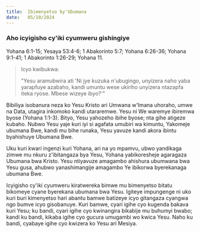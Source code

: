 ```yaml
---
title:  Ibimenyetso by'Ubumana
date:   05/10/2024
---
```


### Aho icyigisho cy'iki cyumweru gishingiye
Yohana 6:1-15; Yesaya 53:4-6; 1 Abakorinto 5:7; Yohana 6:26-36; Yohana 9:1-41; 1 Abakorinto 1:26-29; Yohana 11.

> <p>Icyo kwibukwa:</P>
> "Yesu aramubwira ati 'Ni jye kuzuka n'ubugingo, unyizera naho yaba yarapfuye azabaho, kandi umuntu wese ukiriho unyizera ntazapfa iteka ryose. Mbese wizeye ibyo?'"

Bibiliya isobanura neza ko Yesu Kristo ari Umwana w'Imana uhoraho, umwe na Data, utagira inkomoko kandi utararemwe. Yesu ni We waremye ibiremwa byose (Yohana 1:1-3). Bityo, Yesu yahozeho ibihe byose; nta gihe atigeze kubaho. Nubwo Yesu yaje kuri iyi si agafata umubiri wa kimuntu, Yakomeje ubumana Bwe, kandi mu bihe runaka, Yesu yavuze kandi akora ibintu byahishuye Ubumana Bwe.

Uku kuri kwari ingenzi kuri Yohana, ari na yo mpamvu, ubwo yandikaga zimwe mu nkuru z'ibitangaza bya Yesu, Yohana yabikoresheje agaragaza Ubumana bwa Kristo. Yesu ntiyavuze amagambo ahishura ubumwana bwa Yesu gusa, ahubwo yanashimangije amagambo Ye ibikorwa byerekanaga ubumana Bwe.

Icyigisho cy'iki cyumweru kiratwereka bimwe mu bimenyetso bitatu bikomeye cyane byerekana ubumana bwa Yesu. Igiteye impungenge ni uko kuri buri kimenyetso hari abantu bamwe batizeye icyo gitangaza cyangwa ngo bumve icyo gisobanuye. Kuri bamwe, cyari igihe cyo kugenda bakava kuri Yesu; ku bandi, cyari igihe cyo kwinangira bikabije mu buhumyi bwabo; kandi ku bandi, kikaba igihe cyo gucura umugambi wo kwica Yesu. Naho ku bandi, cyabaye igihe cyo kwizera ko Yesu ari Mesiya.
